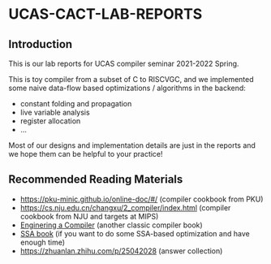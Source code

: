 # UCAS-CACT-LAB-REPORTS
## Introduction
This is our lab reports for UCAS compiler seminar 2021-2022 Spring. 

This is toy compiler from a subset of C to RISCVGC, and we implemented some naive data-flow based optimizations / algorithms in the backend:
+ constant folding and propagation
+ live variable analysis
+ register allocation
+ ...


Most of our designs and implementation details are just in the reports and we hope them can be helpful to your practice!

## Recommended Reading Materials
+ https://pku-minic.github.io/online-doc/#/ (compiler cookbook from PKU)
+ https://cs.nju.edu.cn/changxu/2_compiler/index.html (compiler cookbook from NJU and targets at MIPS)
+ [Enginering  a Compiler](https://www.elsevier.com/books/engineering-a-compiler/cooper/978-0-12-815412-0) (another classic compiler book)
+ [SSA book](https://pfalcon.github.io/ssabook/latest/book-v1.pdf) (if you want to do some SSA-based optimization and have enough time)
+ https://zhuanlan.zhihu.com/p/25042028 (answer collection)
